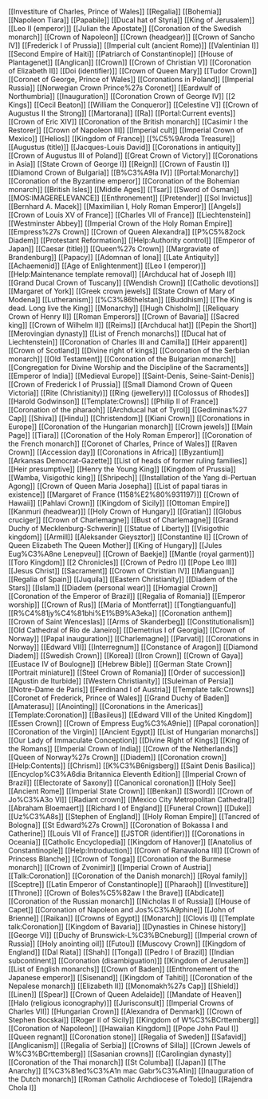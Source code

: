 [[Investiture of Charles, Prince of Wales]]
[[Regalia]]
[[Bohemia]]
[[Napoleon Tiara]]
[[Papabile]]
[[Ducal hat of Styria]]
[[King of Jerusalem]]
[[Leo II (emperor)]]
[[Julian the Apostate]]
[[Coronation of the Swedish monarch]]
[[Crown of Napoleon]]
[[Crown (headgear)]]
[[Crown of Sancho IV]]
[[Frederick I of Prussia]]
[[Imperial cult (ancient Rome)]]
[[Valentinian I]]
[[Second Empire of Haiti]]
[[Patriarch of Constantinople]]
[[House of Plantagenet]]
[[Anglican]]
[[Crown]]
[[Crown of Christian V]]
[[Coronation of Elizabeth II]]
[[Doi (identifier)]]
[[Crown of Queen Mary]]
[[Tudor Crown]]
[[Coronet of George, Prince of Wales]]
[[Coronations in Poland]]
[[Imperial Russia]]
[[Norwegian Crown Prince%27s Coronet]]
[[Eardwulf of Northumbria]]
[[Inauguration]]
[[Coronation Crown of George IV]]
[[2 Kings]]
[[Cecil Beaton]]
[[William the Conqueror]]
[[Celestine V]]
[[Crown of Augustus II the Strong]]
[[Martorana]]
[[Ra]]
[[Portal:Current events]]
[[Crown of Eric XIV]]
[[Coronation of the British monarch]]
[[Casimir I the Restorer]]
[[Crown of Napoleon III]]
[[Imperial cult]]
[[Imperial Crown of Mexico]]
[[Helios]]
[[Kingdom of France]]
[[%C5%9Aroda Treasure]]
[[Augustus (title)]]
[[Jacques-Louis David]]
[[Coronations in antiquity]]
[[Crown of Augustus III of Poland]]
[[Great Crown of Victory]]
[[Coronations in Asia]]
[[State Crown of George I]]
[[Reign]]
[[Crown of Faustin I]]
[[Diamond Crown of Bulgaria]]
[[B%C3%A9la IV]]
[[Portal:Monarchy]]
[[Coronation of the Byzantine emperor]]
[[Coronation of the Bohemian monarch]]
[[British Isles]]
[[Middle Ages]]
[[Tsar]]
[[Sword of Osman]]
[[MOS:IMAGERELEVANCE]]
[[Enthronement]]
[[Pretender]]
[[Sol Invictus]]
[[Bernhard A. Macek]]
[[Maximilian I, Holy Roman Emperor]]
[[Angels]]
[[Crown of Louis XV of France]]
[[Charles VII of France]]
[[Liechtenstein]]
[[Westminster Abbey]]
[[Imperial Crown of the Holy Roman Empire]]
[[Empress%27s Crown]]
[[Crown of Queen Alexandra]]
[[P%C5%82ock Diadem]]
[[Protestant Reformation]]
[[Help:Authority control]]
[[Emperor of Japan]]
[[Caesar (title)]]
[[Queen%27s Crown]]
[[Margraviate of Brandenburg]]
[[Papacy]]
[[Adomnan of Iona]]
[[Late Antiquity]]
[[Achaemenid]]
[[Age of Enlightenment]]
[[Leo I (emperor)]]
[[Help:Maintenance template removal]]
[[Archducal hat of Joseph II]]
[[Grand Ducal Crown of Tuscany]]
[[Wendish Crown]]
[[Catholic devotions]]
[[Margaret of York]]
[[Greek crown jewels]]
[[State Crown of Mary of Modena]]
[[Lutheranism]]
[[%C3%86thelstan]]
[[Buddhism]]
[[The King is dead. Long live the King]]
[[Monarchy]]
[[Hugh Chisholm]]
[[Reliquary Crown of Henry II]]
[[Roman Emperors]]
[[Crown of Bavaria]]
[[Sacred king]]
[[Crown of Wilhelm II]]
[[Reims]]
[[Archducal hat]]
[[Pepin the Short]]
[[Merovingian dynasty]]
[[List of French monarchs]]
[[Ducal hat of Liechtenstein]]
[[Coronation of Charles III and Camilla]]
[[Heir apparent]]
[[Crown of Scotland]]
[[Divine right of kings]]
[[Coronation of the Serbian monarch]]
[[Old Testament]]
[[Coronation of the Bulgarian monarch]]
[[Congregation for Divine Worship and the Discipline of the Sacraments]]
[[Emperor of India]]
[[Medieval Europe]]
[[Saint-Denis, Seine-Saint-Denis]]
[[Crown of Frederick I of Prussia]]
[[Small Diamond Crown of Queen Victoria]]
[[Rite (Christianity)]]
[[Ring (jewellery)]]
[[Colossus of Rhodes]]
[[Harold Godwinson]]
[[Template:Crowns]]
[[Philip II of France]]
[[Coronation of the pharaoh]]
[[Archducal hat of Tyrol]]
[[Gediminas%27 Cap]]
[[Shiva]]
[[Hindu]]
[[Christendom]]
[[Kiani Crown]]
[[Coronations in Europe]]
[[Coronation of the Hungarian monarch]]
[[Crown jewels]]
[[Main Page]]
[[Tiara]]
[[Coronation of the Holy Roman Emperor]]
[[Coronation of the French monarch]]
[[Coronet of Charles, Prince of Wales]]
[[Raven Crown]]
[[Accession day]]
[[Coronations in Africa]]
[[Byzantium]]
[[Arkansas Democrat-Gazette]]
[[List of heads of former ruling families]]
[[Heir presumptive]]
[[Henry the Young King]]
[[Kingdom of Prussia]]
[[Wamba, Visigothic king]]
[[Shripech]]
[[Installation of the Yang di-Pertuan Agong]]
[[Crown of Queen Maria Josepha]]
[[List of papal tiaras in existence]]
[[Margaret of France (1158%E2%80%931197)]]
[[Crown of Hawaii]]
[[Pahlavi Crown]]
[[Kingdom of Sicily]]
[[Ottoman Empire]]
[[Kanmuri (headwear)]]
[[Holy Crown of Hungary]]
[[Gratian]]
[[Globus cruciger]]
[[Crown of Charlemagne]]
[[Bust of Charlemagne]]
[[Grand Duchy of Mecklenburg-Schwerin]]
[[Statue of Liberty]]
[[Visigothic kingdom]]
[[Armill]]
[[Aleksander Gieysztor]]
[[Constantine I]]
[[Crown of Queen Elizabeth The Queen Mother]]
[[King of Hungary]]
[[Jules Eug%C3%A8ne Lenepveu]]
[[Crown of Baekje]]
[[Mantle (royal garment)]]
[[Toro Kingdom]]
[[2 Chronicles]]
[[Crown of Pedro I]]
[[Pope Leo III]]
[[Jesus Christ]]
[[Sacrament]]
[[Crown of Christian IV]]
[[Mianguan]]
[[Regalia of Spain]]
[[Juquila]]
[[Eastern Christianity]]
[[Diadem of the Stars]]
[[Islam]]
[[Diadem (personal wear)]]
[[Homagial Crown]]
[[Coronation of the Emperor of Brazil]]
[[Regalia of Romania]]
[[Emperor worship]]
[[Crown of Rus]]
[[Maria of Montferrat]]
[[Tongtianguanfu]]
[[R%C4%81jy%C4%81bhi%E1%B9%A3eka]]
[[Coronation anthem]]
[[Crown of Saint Wenceslas]]
[[Arms of Skanderbeg]]
[[Constitutionalism]]
[[Old Cathedral of Rio de Janeiro]]
[[Demetrius I of Georgia]]
[[Crown of Norway]]
[[Papal inauguration]]
[[Charlemagne]]
[[Parvati]]
[[Coronations in Norway]]
[[Edward VII]]
[[Interregnum]]
[[Constance of Aragon]]
[[Diamond Diadem]]
[[Swedish Crown]]
[[Korea]]
[[Iron Crown]]
[[Crown of Gaya]]
[[Eustace IV of Boulogne]]
[[Hebrew Bible]]
[[German State Crown]]
[[Portrait miniature]]
[[Steel Crown of Romania]]
[[Order of succession]]
[[Agustin de Iturbide]]
[[Western Christianity]]
[[Suleiman of Persia]]
[[Notre-Dame de Paris]]
[[Ferdinand I of Austria]]
[[Template talk:Crowns]]
[[Coronet of Frederick, Prince of Wales]]
[[Grand Duchy of Baden]]
[[Amaterasu]]
[[Anointing]]
[[Coronations in the Americas]]
[[Template:Coronation]]
[[Basileus]]
[[Edward VIII of the United Kingdom]]
[[Essen Crown]]
[[Crown of Empress Eug%C3%A9nie]]
[[Papal coronation]]
[[Coronation of the Virgin]]
[[Ancient Egypt]]
[[List of Hungarian monarchs]]
[[Our Lady of Immaculate Conception]]
[[Divine Right of Kings]]
[[King of the Romans]]
[[Imperial Crown of India]]
[[Crown of the Netherlands]]
[[Queen of Norway%27s Crown]]
[[Diadem]]
[[Coronation crown]]
[[Help:Contents]]
[[Chrism]]
[[K%C3%B6nigsberg]]
[[Saint Denis Basilica]]
[[Encyclop%C3%A6dia Britannica Eleventh Edition]]
[[Imperial Crown of Brazil]]
[[Electorate of Saxony]]
[[Canonical coronation]]
[[Holy See]]
[[Ancient Rome]]
[[Imperial State Crown]]
[[Benkan]]
[[Sword]]
[[Crown of Jo%C3%A3o VI]]
[[Radiant crown]]
[[Mexico City Metropolitan Cathedral]]
[[Abraham Bloemaert]]
[[Richard I of England]]
[[Funeral Crown]]
[[Duke]]
[[Uz%C3%A8s]]
[[Stephen of England]]
[[Holy Roman Empire]]
[[Tancred of Bologna]]
[[St Edward%27s Crown]]
[[Coronation of Bokassa I and Catherine]]
[[Louis VII of France]]
[[JSTOR (identifier)]]
[[Coronations in Oceania]]
[[Catholic Encyclopedia]]
[[Kingdom of Hanover]]
[[Anatolius of Constantinople]]
[[Help:Introduction]]
[[Crown of Ranavalona III]]
[[Crown of Princess Blanche]]
[[Crown of Tonga]]
[[Coronation of the Burmese monarch]]
[[Crown of Zvonimir]]
[[Imperial Crown of Austria]]
[[Talk:Coronation]]
[[Coronation of the Danish monarch]]
[[Royal family]]
[[Sceptre]]
[[Latin Emperor of Constantinople]]
[[Pharaoh]]
[[Investiture]]
[[Throne]]
[[Crown of Boles%C5%82aw I the Brave]]
[[Abdicate]]
[[Coronation of the Russian monarch]]
[[Nicholas II of Russia]]
[[House of Capet]]
[[Coronation of Napoleon and Jos%C3%A9phine]]
[[John of Brienne]]
[[Raikan]]
[[Crowns of Egypt]]
[[Monarch]]
[[Clovis I]]
[[Template talk:Coronation]]
[[Kingdom of Bavaria]]
[[Dynasties in Chinese history]]
[[George VI]]
[[Duchy of Brunswick-L%C3%BCneburg]]
[[Imperial crown of Russia]]
[[Holy anointing oil]]
[[Futou]]
[[Muscovy Crown]]
[[Kingdom of England]]
[[Dal Riata]]
[[Shah]]
[[Tonga]]
[[Pedro I of Brazil]]
[[Indian subcontinent]]
[[Coronation (disambiguation)]]
[[Kingdom of Jerusalem]]
[[List of English monarchs]]
[[Crown of Baden]]
[[Enthronement of the Japanese emperor]]
[[Sisenand]]
[[Kingdom of Tahiti]]
[[Coronation of the Nepalese monarch]]
[[Elizabeth II]]
[[Monomakh%27s Cap]]
[[Shield]]
[[Linen]]
[[Spear]]
[[Crown of Queen Adelaide]]
[[Mandate of Heaven]]
[[Halo (religious iconography)]]
[[Jurisconsult]]
[[Imperial Crowns of Charles VII]]
[[Hungarian Crown]]
[[Alexandra of Denmark]]
[[Crown of Stephen Bocskai]]
[[Roger II of Sicily]]
[[Kingdom of W%C3%BCrttemberg]]
[[Coronation of Napoleon]]
[[Hawaiian Kingdom]]
[[Pope John Paul I]]
[[Queen regnant]]
[[Coronation stone]]
[[Regalia of Sweden]]
[[Safavid]]
[[Anglicanism]]
[[Regalia of Serbia]]
[[Crowns of Silla]]
[[Crown Jewels of W%C3%BCrttemberg]]
[[Sasanian crowns]]
[[Carolingian dynasty]]
[[Coronation of the Thai monarch]]
[[St Columba]]
[[Japan]]
[[The Anarchy]]
[[%C3%81ed%C3%A1n mac Gabr%C3%A1in]]
[[Inauguration of the Dutch monarch]]
[[Roman Catholic Archdiocese of Toledo]]
[[Rajendra Chola I]]
